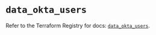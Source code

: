 # `data_okta_users`

Refer to the Terraform Registry for docs: [`data_okta_users`](https://registry.terraform.io/providers/okta/okta/4.8.1/docs/data-sources/users).
